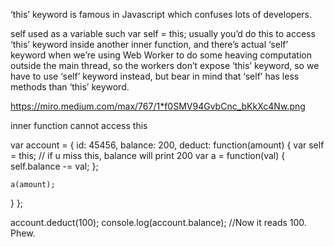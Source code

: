 ‘this’ keyword is famous in Javascript which confuses lots of developers.

self used as a variable such var self = this;
usually you’d do this to access ‘this’ keyword inside another inner function,
and there’s actual ‘self’ keyword when we’re using Web Worker to do some heaving computation outside the main thread,
so the workers don’t expose ‘this’ keyword, so we have to use ‘self’ keyword instead, 
but bear in mind that ‘self’ has less methods than ‘this’ keyword.


https://miro.medium.com/max/767/1*f0SMV94GvbCnc_bKkXc4Nw.png


inner function cannot access this 



var account = {
  id: 45456,
  balance: 200,
  deduct: function(amount) {
    var self = this; // if u miss this, balance will print 200
    var a = function(val) {
      self.balance -= val;
    };
 
    a(amount);
  }
};
 
account.deduct(100);
console.log(account.balance); //Now it reads 100. Phew.
